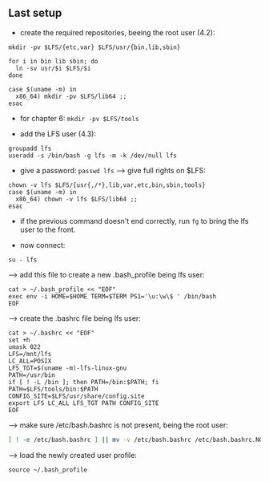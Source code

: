 ## Last setup

* create the required repositories, beeing the root user (4.2):
```shell
mkdir -pv $LFS/{etc,var} $LFS/usr/{bin,lib,sbin}

for i in bin lib sbin; do
  ln -sv usr/$i $LFS/$i
done

case $(uname -m) in
  x86_64) mkdir -pv $LFS/lib64 ;;
esac
```

* for chapter 6:
`mkdir -pv $LFS/tools`


* add the LFS user (4.3):
```shell
groupadd lfs
useradd -s /bin/bash -g lfs -m -k /dev/null lfs
```
* give a password:
`passwd lfs`
--> give full rights on $LFS:
```shell
chown -v lfs $LFS/{usr{,/*},lib,var,etc,bin,sbin,tools}
case $(uname -m) in
  x86_64) chown -v lfs $LFS/lib64 ;;
esac
```
* if the previous command doesn't end correctly, run `fg` to bring the lfs user to the front.

* now connect:
```shell
su - lfs
```



--> add this file to create a new .bash_profile being lfs user:
```shell
cat > ~/.bash_profile << "EOF"
exec env -i HOME=$HOME TERM=$TERM PS1='\u:\w\$ ' /bin/bash
EOF
```

--> create the .bashrc file being lfs user:
```shell
cat > ~/.bashrc << "EOF"
set +h
umask 022
LFS=/mnt/lfs
LC_ALL=POSIX
LFS_TGT=$(uname -m)-lfs-linux-gnu
PATH=/usr/bin
if [ ! -L /bin ]; then PATH=/bin:$PATH; fi
PATH=$LFS/tools/bin:$PATH
CONFIG_SITE=$LFS/usr/share/config.site
export LFS LC_ALL LFS_TGT PATH CONFIG_SITE
EOF
```

--> make sure /etc/bash.bashrc is not present, being the root user:
```sh
[ ! -e /etc/bash.bashrc ] || mv -v /etc/bash.bashrc /etc/bash.bashrc.NOUSE
```

--> load the newly created user profile:
```shell
source ~/.bash_profile
```